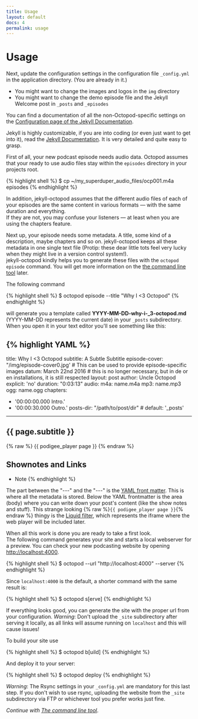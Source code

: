 ```yaml
---
title: Usage
layout: default
docs: 4
permalink: usage
---
```


# Usage

Next, update the configuration settings in the configuration file `_config.yml` in the application directory. (You are already in it.)

* You might want to change the images and logos in the `img` directory
* You might want to change the demo episode file and the Jekyll Welcome post in `_posts` and `_episodes`

You can find a documentation of all the non-Octopod-specific settings on the [Configuration page of the Jekyll Documentation](http://jekyllrb.com/docs/configuration/).

Jekyll is highly customizable, if you are into coding (or even just want to get into it), read the [Jekyll Documentation](https://jekyllrb.com/docs/home/). It is very detailed and quite easy to grasp.

First of all, your new podcast episode needs audio data. Octopod assumes that your ready to use audio files stay within the `episodes` directory in your projects root.

{% highlight shell %}
$ cp ~/my_superduper_audio_files/ocp001.m4a episodes
{% endhighlight %}

In addition, jekyll-octopod assumes that the different audio files of each of your episodes are the same content in various formats — with the same duration and everything.  
If they are not, you may confuse your listeners — at least when you are using the chapters feature.

Next up, your episode needs some metadata. A title, some kind of a description, maybe chapters and so on. jekyll-octopod keeps all these metadata in one single text file (Protip: these dear little tots feel very lucky when they might live in a version control system!).  
jekyll-octopod kindly helps you to generate these files with the `octopod episode` command. You will get more information on the [the command line tool](./command_line) later.

The following command

{% highlight shell %}
$ octopod episode --title "Why I <3 Octopod"
{% endhighlight %}

will generate you a template called **YYYY-MM-DD-why-i-_3-octopod.md** (YYYY-MM-DD represents the current date) in your `_posts` subdirectory. When you open it in your text editor you'll see something like this:

{% highlight YAML %}
---
title: Why I <3 Octopod
subtitle: A Subtle Subtitle
episode-cover: "/img/episode-cover0.jpg' # This can be used to provide episode-specific images
datum: March 22nd 2016 # this is no longer necessary, but in de or en installations, it is still respected
layout: post
author: Uncle Octopod
explicit: 'no'
duration: "0:03:13"
audio:
  m4a: name.m4a
  mp3: name.mp3
  ogg: name.ogg
chapters:
- '00:00:00.000 Intro.'
- '00:00:30.000 Outro.'
posts-dir: "/path/to/post/dir" # default: '_posts'
---
## {{ page.subtitle }}
{% raw %}
{{ podigee_player page }}
{% endraw %}
## Shownotes and Links

* Note
{% endhighlight %}

The part between the "---" and the "---" is the [YAML front matter](http://jekyllrb.com/docs/frontmatter/). 
This is where all the metadata is stored. Below the YAML frontmatter is the area (body) where you can write down your post's content (like the show notes and stuff). 
This strange looking {% raw %}`{{ podigee_player page }}`{% endraw %} thingy is the [Liquid filter](./liquid-filters), 
which represents the iframe where the web player will be included later.

When all this work is done you are ready to take a first look.  
The following command generates your site and starts a local webserver for a preview. You can check your new podcasting website by opening [http://localhost:4000](http://localhost:4000).

{% highlight shell %}
$ octopod --url "http://localhost:4000" --server
{% endhighlight %}

Since `localhost:4000` is the default, a shorter command with the same result is:

{% highlight shell %}
$ octopod s[erve]
{% endhighlight %}

If everything looks good, you can generate the site with the proper url from your configuration. 
*Warning*: Don't upload the `_site` subdirectory after serving it locally, as all links will assume running on `localhost` and this will cause issues!

To build your site use

{% highlight shell %}
$ octopod b[uild]
{% endhighlight %}

And deploy it to your server:

{% highlight shell %}
$ octopod deploy
{% endhighlight %}

*Warning*: The Rsync settings in your `_config.yml` are mandatory for this last step. 
If you don't wish to use rsync, uploading the website from the `_site` subdirectory via FTP or whichever tool you prefer works just fine.

_Continue with [The command line tool](/command_line)_.
